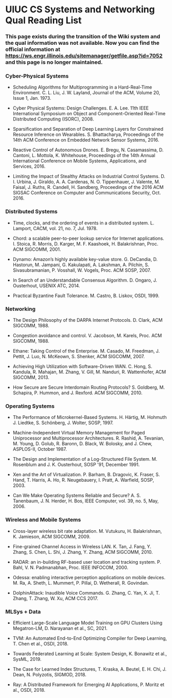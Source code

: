 # UIUC CS Systems and Networking Qual Reading List

### This page exists during the transition of the Wiki system and the qual information was not available. Now you can find the official information at https://ws.engr.illinois.edu/sitemanager/getfile.asp?id=7052 and this page is no longer maintained.


### Cyber-Physical Systems

* Scheduling Algorithms for Multiprogramming in a Hard-Real-Time Environment. C. L. Liu, J. W. Layland, Journal of the ACM, Volume 20, Issue 1, Jan. 1973.

* Cyber Physical Systems: Design Challenges. E. A. Lee. 11th IEEE International Symposium on Object and Component-Oriented Real-Time Distributed Computing (ISORC), 2008.

* Sparsification and Separation of Deep Learning Layers for Constrained Resource Inference on Wearables. S. Bhattacharya, Proceedings of the 14th ACM Conference on Embedded Network Sensor Systems, 2016.

* Reactive Control of Autonomous Drones. E. Bregu, N. Casamassima, D. Cantoni, L. Mottola, K. Whitehouse, Proceedings of the 14th Annual International Conference on Mobile Systems, Applications, and Services, 2016.

* Limiting the Impact of Stealthy Attacks on Industrial Control Systems. D. I. Urbina, J. Giraldo, A. A. Cardenas, N. O. Tippenhauer, J. Valente, M. Faisal, J. Ruths, R. Candell, H. Sandberg, Proceedings of the 2016 ACM SIGSAC Conference on Computer and Communications Security, Oct. 2016.

### Distributed Systems

* Time, clocks, and the ordering of events in a distributed system. L. Lamport, CACM, vol. 21, no. 7, Jul. 1978.

* Chord: a scalable peer-to-peer lookup service for Internet applications. I. Stoica, R. Morris, D. Karger, M. F. Kaashoek, H. Balakrishnan, Proc. ACM SIGCOMM, 2001.

* Dynamo: Amazon’s highly available key-value store. G. DeCandia, D. Hastorun, M. Jampani, G. Kakulapati, A. Lakshman, A. Pilchin, S. Sivasubramanian, P. Vosshall, W. Vogels, Proc. ACM SOSP, 2007.
* In Search of an Understandable Consensus Algorithm. D. Ongaro, J. Ousterhout, USENIX ATC, 2014.

* Practical Byzantine Fault Tolerance. M. Castro, B. Liskov, OSDI, 1999.

### Networking

* The Design Philosophy of the DARPA Internet Protocols. D. Clark, ACM SIGCOMM, 1988.

* Congestion avoidance and control. V. Jacobson, M. Karels, Proc. ACM SIGCOMM, 1988.

* Ethane: Taking Control of the Enterprise. M. Casado, M. Freedman, J. Pettit, J. Luo, N. McKeown, S. Shenker, ACM SIGCOMM, 2007.

* Achieving High Utilization with Software-Driven WAN. C. Hong, S. Kandula, R. Mahajan, M. Zhang, V. Gill, M. Nanduri, R. Wattenhofer, ACM SIGCOMM, 2013.

* How Secure are Secure Interdomain Routing Protocols? S. Goldberg, M. Schapira, P. Hummon, and J. Rexford. ACM SIGCOMM, 2010.

### Operating Systems

* The Performance of Microkernel-Based Systems. H. Härtig, M. Hohmuth J. Liedtke, S. Schönberg, J. Wolter, SOSP, 1997.

* Machine-Independent Virtual Memory Management for Paged Uniprocessor and Multiprocessor Architectures. R. Rashid, A. Tevanian, M. Young, D. Golub, R. Baronn, D. Black, W. Bolosky, and J. Chew, ASPLOS-II, October 1987.

* The Design and Implementation of a Log-Structured File System. M. Rosenblum and J. K. Ousterhout, SOSP '91, December 1991.

* Xen and the Art of Virtualization. P. Barham, B. Dragovic, K. Fraser, S. Hand, T. Harris, A. Ho, R. Neugebauery, I. Pratt, A. Warfield, SOSP, 2003.

* Can We Make Operating Systems Reliable and Secure? A. S. Tanenbaum, J. N. Herder, H. Bos, IEEE Computer, vol. 39, no. 5, May, 2006.

### Wireless and Mobile Systems

* Cross-layer wireless bit rate adaptation. M. Vutukuru, H. Balakrishnan, K. Jamieson, ACM SIGCOMM, 2009.

* Fine-grained Channel Access in Wireless LAN. K. Tan, J. Fang, Y. Zhang, S. Chen, L. Shi, J. Zhang, Y. Zhang, ACM SIGCOMM, 2010.

* RADAR: an in-building RF-based user location and tracking system. P. Bahl, V. N. Padmanabhan, Proc. IEEE INFOCOM, 2000.

* Odessa: enabling interactive perception applications on mobile devices. M. Ra, A. Sheth, L. Mummert, P. Pillai, D. Wetherall, R. Govindan.

* DolphinAttack: Inaudible Voice Commands. G. Zhang, C. Yan, X. Ji, T. Zhang, T. Zhang, W. Xu, ACM CCS 2017.

### MLSys + Data

* Efficient Large-Scale Language Model Training on GPU Clusters Using Megatron-LM, D. Narayanan et al., SC, 2021.

* TVM: An Automated End-to-End Optimizing Compiler for Deep Learning, T. Chen et al., OSDI, 2018.

* Towards Federated Learning at Scale: System Design, K. Bonawitz et al., SysML, 2019.

* The Case for Learned Index Structures, T. Kraska, A. Beutel, E. H. Chi, J. Dean, N. Polyzotis, SIGMOD, 2018.

* Ray: A Distributed Framework for Emerging AI Applications, P. Moritz et al., OSDI, 2018. 
